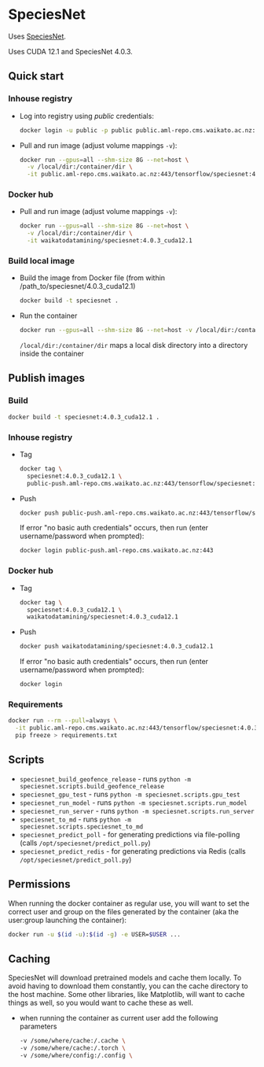 # SpeciesNet

Uses [SpeciesNet](https://github.com/google/cameratrapai).

Uses CUDA 12.1 and SpeciesNet 4.0.3.


## Quick start

### Inhouse registry

* Log into registry using *public* credentials:

  ```bash
  docker login -u public -p public public.aml-repo.cms.waikato.ac.nz:443 
  ```

* Pull and run image (adjust volume mappings `-v`):

  ```bash
  docker run --gpus=all --shm-size 8G --net=host \
    -v /local/dir:/container/dir \
    -it public.aml-repo.cms.waikato.ac.nz:443/tensorflow/speciesnet:4.0.3_cuda12.1
  ```

### Docker hub

* Pull and run image (adjust volume mappings `-v`):

  ```bash
  docker run --gpus=all --shm-size 8G --net=host \
    -v /local/dir:/container/dir \
    -it waikatodatamining/speciesnet:4.0.3_cuda12.1
  ```

### Build local image

* Build the image from Docker file (from within /path_to/speciesnet/4.0.3_cuda12.1)

  ```bash
  docker build -t speciesnet .
  ```
  
* Run the container

  ```bash
  docker run --gpus=all --shm-size 8G --net=host -v /local/dir:/container/dir -it speciesnet
  ```
  `/local/dir:/container/dir` maps a local disk directory into a directory inside the container


## Publish images

### Build

```bash
docker build -t speciesnet:4.0.3_cuda12.1 .
```

### Inhouse registry  

* Tag

  ```bash
  docker tag \
    speciesnet:4.0.3_cuda12.1 \
    public-push.aml-repo.cms.waikato.ac.nz:443/tensorflow/speciesnet:4.0.3_cuda12.1
  ```
  
* Push

  ```bash
  docker push public-push.aml-repo.cms.waikato.ac.nz:443/tensorflow/speciesnet:4.0.3_cuda12.1
  ```
  If error "no basic auth credentials" occurs, then run (enter username/password when prompted):
  
  ```bash
  docker login public-push.aml-repo.cms.waikato.ac.nz:443
  ```

### Docker hub  

* Tag

  ```bash
  docker tag \
    speciesnet:4.0.3_cuda12.1 \
    waikatodatamining/speciesnet:4.0.3_cuda12.1
  ```
  
* Push

  ```bash
  docker push waikatodatamining/speciesnet:4.0.3_cuda12.1
  ```
  If error "no basic auth credentials" occurs, then run (enter username/password when prompted):
  
  ```bash
  docker login
  ``` 


### Requirements

```bash
docker run --rm --pull=always \
  -it public.aml-repo.cms.waikato.ac.nz:443/tensorflow/speciesnet:4.0.3_cuda12.1 \
  pip freeze > requirements.txt
```


## Scripts

* `speciesnet_build_geofence_release` - runs `python -m speciesnet.scripts.build_geofence_release`
* `speciesnet_gpu_test` - runs `python -m speciesnet.scripts.gpu_test`
* `speciesnet_run_model` - runs `python -m speciesnet.scripts.run_model`
* `speciesnet_run_server` - runs `python -m speciesnet.scripts.run_server`
* `speciesnet_to_md` - runs `python -m speciesnet.scripts.speciesnet_to_md`
* `speciesnet_predict_poll` - for generating predictions via file-polling (calls `/opt/speciesnet/predict_poll.py`)
* `speciesnet_predict_redis` - for generating predictions via Redis (calls `/opt/speciesnet/predict_poll.py`)


## Permissions

When running the docker container as regular use, you will want to set the correct
user and group on the files generated by the container (aka the user:group launching
the container):

```bash
docker run -u $(id -u):$(id -g) -e USER=$USER ...
```

## Caching

SpeciesNet will download pretrained models and cache them locally. To avoid having
to download them constantly, you can the cache directory to the host machine.
Some other libraries, like Matplotlib, will want to cache things as well, so you
would want to cache these as well.

* when running the container as current user add the following parameters

  ```bash
  -v /some/where/cache:/.cache \
  -v /some/where/cache:/.torch \
  -v /some/where/config:/.config \
  ```

